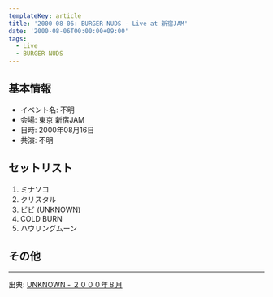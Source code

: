 ```yaml
---
templateKey: article
title: '2000-08-06: BURGER NUDS - Live at 新宿JAM'
date: '2000-08-06T00:00:00+09:00'
tags:
  - Live
  - BURGER NUDS
---
```

## 基本情報

* イベント名: 不明
* 会場: 東京 新宿JAM
* 日時: 2000年08月16日
* 共演: 不明

## セットリスト


1. ミナソコ
1. クリスタル
1. ビビ (UNKNOWN)
1. COLD BURN
1. ハウリングムーン

## その他

---

出典: [UNKNOWN - ２０００年８月](http://web.archive.org/web/20050411122616/http://shinjuku.cool.ne.jp/burgernuds/20008.html)
